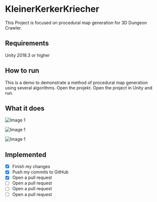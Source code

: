 # KleinerKerkerKriecher

This Project is focused on procedural map generation for 3D Dungeon Crawler.

## Requirements

Unity 2018.3 or higher

## How to run

This is a demo to demonstrate a method of procedural map generation using several algorithms. Open the projekt. Open the project in Unity and run.

## What it does


![Image 1](/screens/img1.jpg?raw=true)


![Image 1](/screens/img1.jpg?raw=true)


![Image 1](/screens/img1.jpg?raw=true)

## Implemented

- [x] Finish my changes
- [x] Push my commits to GitHub
- [x] Open a pull request
- [ ] Open a pull request
- [ ] Open a pull request
- [ ] Open a pull request
